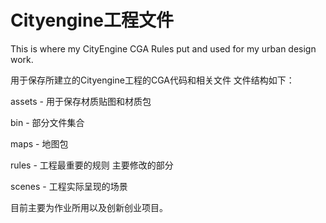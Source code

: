 # Cityengine工程文件

This is where my CityEngine CGA Rules put and used for my urban design work.


用于保存所建立的Cityengine工程的CGA代码和相关文件
文件结构如下：

assets - 用于保存材质贴图和材质包 

bin - 部分文件集合 

maps - 地图包

rules - 工程最重要的规则 主要修改的部分

scenes - 工程实际呈现的场景

目前主要为作业所用以及创新创业项目。
